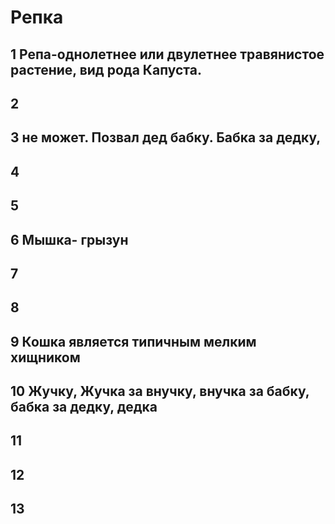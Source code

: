 # Репка
## 1 Репа-однолетнее или двулетнее травянистое растение, вид рода Капуста.
## 2 
## 3 не может. Позвал дед бабку. Бабка за дедку, 
## 4
## 5
## 6 Мышка- грызун
## 7
## 8
## 9 Кошка является типичным мелким хищником
## 10 Жучку, Жучка за внучку, внучка за бабку, бабка за дедку, дедка
## 11
## 12
## 13
